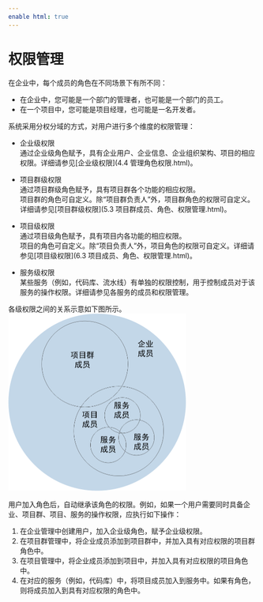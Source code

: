 ```yaml
---
enable html: true
---
```

# 权限管理

在企业中，每个成员的角色在不同场景下有所不同：
* 在企业中，您可能是一个部门的管理者，也可能是一个部门的员工。
* 在一个项目中，您可能是项目经理，也可能是一名开发者。

系统采用分权分域的方式，对用户进行多个维度的权限管理：
* 企业级权限                 
    通过企业级角色赋予，具有企业用户、企业信息、企业组织架构、项目的相应权限。详细请参见[企业级权限](4.4 管理角色权限.html)。

* 项目群级权限                
    通过项目群级角色赋予，具有项目群各个功能的相应权限。                       
    项目群的角色可自定义。除“项目群负责人”外，项目群角色的权限可自定义。 详细请参见[项目群级权限](5.3 项目群成员、角色、权限管理.html)。
    
* 项目级权限                              
    通过项目级角色赋予，具有项目内各功能的相应权限。                        
    项目的角色可自定义。除“项目负责人”外，项目角色的权限可自定义。详细请参见[项目级权限](6.3 项目成员、角色、权限管理.html)。

* 服务级权限                                
    某些服务（例如，代码库、流水线）有单独的权限控制，用于控制成员对于该服务的操作权限。详细请参见各服务的成员和权限管理。

各级权限之间的关系示意如下图所示。               
<img src="fig/权限.png" style="zoom:50%">

用户加入角色后，自动继承该角色的权限。例如，如果一个用户需要同时具备企业、项目群、项目、服务的操作权限，应执行如下操作：
1. 在企业管理中创建用户，加入企业级角色，赋予企业级权限。
2. 在项目群管理中，将企业成员添加到项目群中，并加入具有对应权限的项目群角色中。
3. 在项目管理中，将企业成员添加到项目中，并加入具有对应权限的项目角色中。
4. 在对应的服务（例如，代码库）中，将项目成员加入到服务中。如果有角色， 则将成员加入到具有对应权限的角色中。


